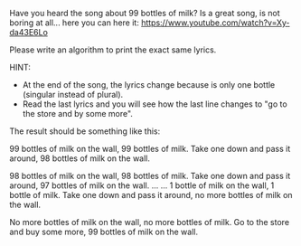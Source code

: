 Have you heard the song about 99 bottles of milk? Is a great song, is not boring at all... here you can here it: https://www.youtube.com/watch?v=Xy-da43E6Lo

Please write an algorithm to print the exact same lyrics.

HINT:
- At the end of the song, the lyrics change because is only one bottle (singular instead of plural).
- Read the last lyrics and you will see how the last line changes to "go to the store and by some more".

The result should be something like this:

99 bottles of milk on the wall, 99 bottles of milk. 
Take one down and pass it around, 98 bottles of milk on the wall.

98 bottles of milk on the wall, 98 bottles of milk.
Take one down and pass it around, 97 bottles of milk on the wall.
...
...
1 bottle of milk on the wall, 1 bottle of milk.
Take one down and pass it around, no more bottles of milk on the wall.

No more bottles of milk on the wall, no more bottles of milk. 
Go to the store and buy some more, 99 bottles of milk on the wall.